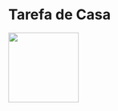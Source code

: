 # Tarefa de Casa

<img height="140em" src="https://i1.wp.com/www.vestgeek.com/wp-content/uploads/2019/05/3-gif-ansiedade.gif?zoom=2.625&resize=100%2C100&ssl=1">